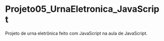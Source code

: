 # Projeto05_UrnaEletronica_JavaScript
 Projeto de urna eletrônica feito com JavaScript na aula de JavaScript.
